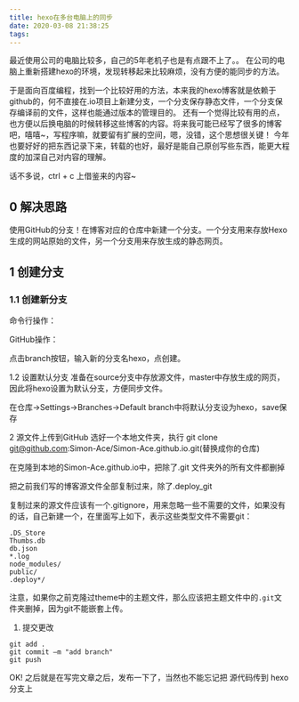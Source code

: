 ```yaml
---
title: hexo在多台电脑上的同步
date: 2020-03-08 21:38:25
tags:
---
```


最近使用公司的电脑比较多，自己的5年老机子也是有点跟不上了。。
在公司的电脑上重新搭建hexo的环境，发现转移起来比较麻烦，没有方便的能同步的方法。

于是面向百度编程，找到一个比较好用的方法，本来我的hexo博客就是依赖于github的，何不直接在.io项目上新建分支，一个分支保存静态文件，一个分支保存编译前的文件，这样也能通过版本的管理目的。
还有一个觉得比较有用的点，也方便以后换电脑的时候转移这些博客的内容。将来我可能已经写了很多的博客吧，嘻嘻~，写程序嘛，就要留有扩展的空间，嗯，没错，这个思想很关键！
今年也要好好的把东西记录下来，转载的也好，最好是能自己原创写些东西，能更大程度的加深自己对内容的理解。

话不多说，ctrl + c 上借鉴来的内容~

## 0 解决思路

使用GitHub的分支！在博客对应的仓库中新建一个分支。一个分支用来存放Hexo生成的网站原始的文件，另一个分支用来存放生成的静态网页。

## 1 创建分支

### 1.1 创建新分支

命令行操作：

GitHub操作：

点击branch按钮，输入新的分支名hexo，点创建。

1.2 设置默认分支
准备在source分支中存放源文件，master中存放生成的网页，因此将hexo设置为默认分支，方便同步文件。

在仓库->Settings->Branches->Default branch中将默认分支设为hexo，save保存

2 源文件上传到GitHub
选好一个本地文件夹，执行
git clone git@github.com:Simon-Ace/Simon-Ace.github.io.git(替换成你的仓库)

在克隆到本地的Simon-Ace.github.io中，把除了.git 文件夹外的所有文件都删掉

把之前我们写的博客源文件全部复制过来，除了.deploy_git

复制过来的源文件应该有一个.gitignore，用来忽略一些不需要的文件，如果没有的话，自己新建一个，在里面写上如下，表示这些类型文件不需要git：

```shell
.DS_Store
Thumbs.db
db.json
*.log
node_modules/
public/
.deploy*/
```

注意，如果你之前克隆过theme中的主题文件，那么应该把主题文件中的`.git`文件夹删掉，因为git不能嵌套上传。

1. 提交更改

```
git add .
git commit –m "add branch"
git push 
```





OK! 之后就是在写完文章之后，发布一下了，当然也不能忘记把 源代码传到 hexo 分支上